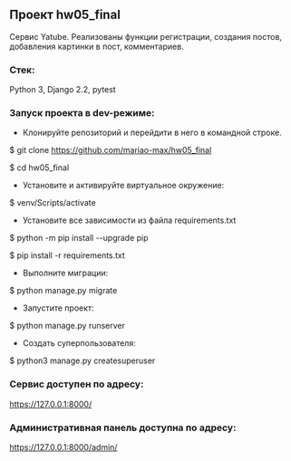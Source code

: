 ## Проект hw05_final

Сервис Yatube. Реализованы функции регистрации, создания постов, добавления картинки в пост, комментариев.

### Стек:
Python 3, Django 2.2, pytest

### Запуск проекта в dev-режиме:
- Клонируйте репозиторий и перейдити в него в командной строке.

$ git clone https://github.com/mariao-max/hw05_final

$ cd hw05_final

- Установите и активируйте виртуальное окружение:

$ venv/Scripts/activate

- Установите все зависимости из файла requirements.txt

$ python -m pip install --upgrade pip

$ pip install -r requirements.txt

- Выполните миграции:

$ python manage.py migrate 

- Запустите проект:

$ python manage.py runserver

- Создать суперпользователя:

$ python3 manage.py createsuperuser

### Сервис доступен по адресу:

https://127.0.0.1:8000/

### Административная панель доступна по адресу:

https://127.0.0.1:8000/admin/
